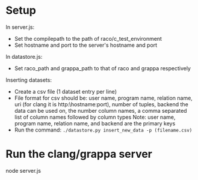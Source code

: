 # Setup
In server.js:
* Set the compilepath to the path of raco/c_test\_environment
* Set hostname and port to the server's hostname and port

In datastore.js:
* Set raco_path and grappa\_path to that of raco and grappa respectively

Inserting datasets:
* Create a csv file (1 dataset entry per line)
* File format for csv should be: user name, program name, relation name, uri (for clang it is http:\\hostname:port), number of tuples, backend the data can be used on, the number column names, a comma separated list of column names followed by column types
Note: user name, program name, relation name, and backend are the primary keys
* Run the command:
```./datastore.py insert_new_data -p (filename.csv) ```

# Run the clang/grappa server
node server.js
